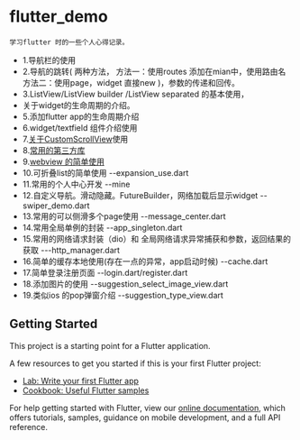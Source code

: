 # flutter_demo
    学习flutter 时的一些个人心得记录。


- 1.导航栏的使用
- 2.导航的跳转(
        两种方法，
        方法一：使用routes 添加在mian中，使用路由名 
        方法二：使用page，widget 直接new
    )，参数的传递和回传。
- 3.ListView/ListView builder /ListView separated 的基本使用，
- 关于widget的生命周期的介绍。
- 5.添加flutter app的生命周期介绍
- 6.widget/textfield  组件介绍使用
- 7.[关于CustomScrollView](https://jianshu.com/p/2ba93e7bb8ea )使用
- 8.[常用的第三方库](https://www.jianshu.com/p/67cda9aba038)
- 9.[webview 的简单使用](https://www.jianshu.com/p/4aabe453eb26)
- 10.可折叠list的简单使用 --expansion_use.dart
- 11.常用的个人中心开发 --mine
- 12.自定义导航。滑动隐藏。FutureBuilder，网络加载后显示widget --swiper_demo.dart
- 13.常用的可以侧滑多个page使用  --message_center.dart
- 14.常用全局单例的封装  --app_singleton.dart
- 15.常用的网络请求封装（dio）和 全局网络请求异常捕获和参数，返回结果的获取 ---http_manager.dart
- 16.简单的缓存本地使用(存在一点的异常，app启动时候)  --cache.dart
- 17.简单登录注册页面 --login.dart/register.dart
- 18.添加图片的使用 --suggestion_select_image_view.dart
- 19.类似ios 的pop弹窗介绍 --suggestion_type_view.dart

## Getting Started

This project is a starting point for a Flutter application.

A few resources to get you started if this is your first Flutter project:

- [Lab: Write your first Flutter app](https://flutter.dev/docs/get-started/codelab)
- [Cookbook: Useful Flutter samples](https://flutter.dev/docs/cookbook)

For help getting started with Flutter, view our
[online documentation](https://flutter.dev/docs), which offers tutorials,
samples, guidance on mobile development, and a full API reference.
